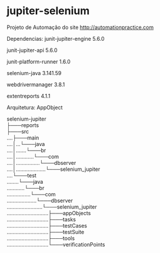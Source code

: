 # jupiter-selenium
Projeto de Automação do site http://automationpractice.com 

Dependencias: 
junit-jupiter-engine 5.6.0

junit-jupiter-api 5.6.0

junit-platform-runner 1.6.0

selenium-java 3.141.59

webdrivermanager 3.8.1

extentreports 4.1.1

Arquitetura:
AppObject

selenium-jupiter                                          
├───reports                                          
├───src                                                   
....├───main                                              
....│...└───java                                          
....│.......└───br                                        
....│............└───com                                   
....│................└───dbserver                          
....│....................└───selenium_jupiter              
....└───test                                              
........└───java                                          
............└───br                                        
................└───com                                   
....................└───dbserver                          
........................└───selenium_jupiter              
............................├───appObjects                
............................├───tasks                     
............................├───testCases                 
............................├───testSuite                 
............................├───tools                     
............................└───verificationPoints        



